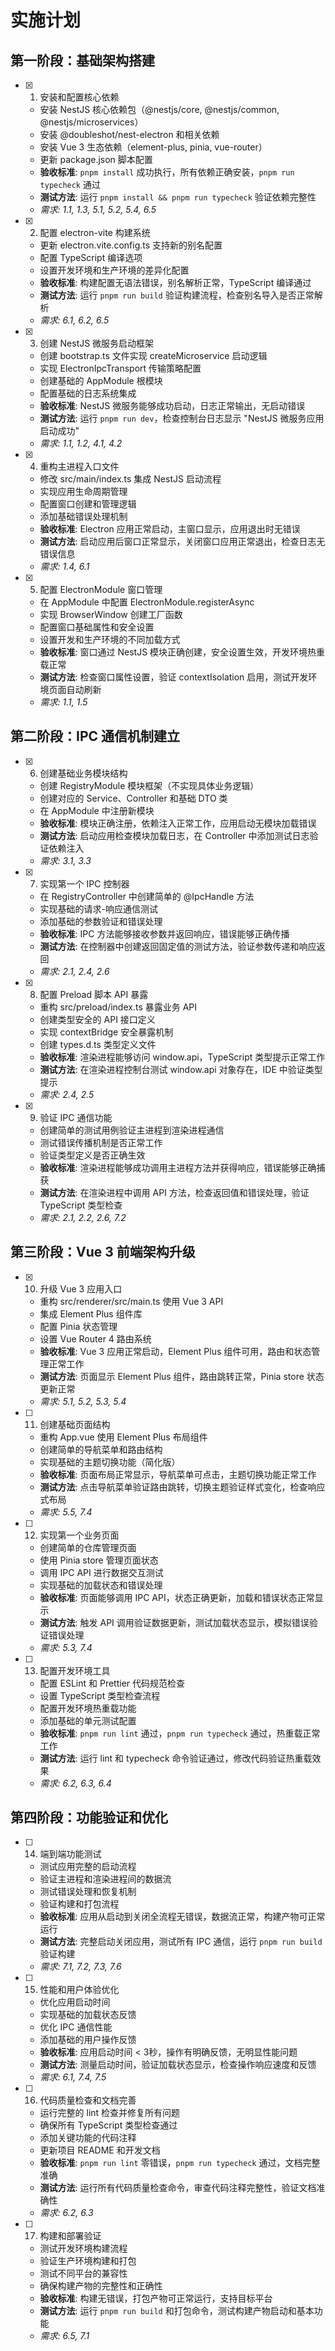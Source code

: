 # 实施计划

## 第一阶段：基础架构搭建

- [x] 1. 安装和配置核心依赖
  - 安装 NestJS 核心依赖包（@nestjs/core, @nestjs/common, @nestjs/microservices）
  - 安装 @doubleshot/nest-electron 和相关依赖
  - 安装 Vue 3 生态依赖（element-plus, pinia, vue-router）
  - 更新 package.json 脚本配置
  - **验收标准**: `pnpm install` 成功执行，所有依赖正确安装，`pnpm run typecheck` 通过
  - **测试方法**: 运行 `pnpm install && pnpm run typecheck` 验证依赖完整性
  - _需求: 1.1, 1.3, 5.1, 5.2, 5.4, 6.5_

- [x] 2. 配置 electron-vite 构建系统
  - 更新 electron.vite.config.ts 支持新的别名配置
  - 配置 TypeScript 编译选项
  - 设置开发环境和生产环境的差异化配置
  - **验收标准**: 构建配置无语法错误，别名解析正常，TypeScript 编译通过
  - **测试方法**: 运行 `pnpm run build` 验证构建流程，检查别名导入是否正常解析
  - _需求: 6.1, 6.2, 6.5_

- [x] 3. 创建 NestJS 微服务启动框架
  - 创建 bootstrap.ts 文件实现 createMicroservice 启动逻辑
  - 实现 ElectronIpcTransport 传输策略配置
  - 创建基础的 AppModule 根模块
  - 配置基础的日志系统集成
  - **验收标准**: NestJS 微服务能够成功启动，日志正常输出，无启动错误
  - **测试方法**: 运行 `pnpm run dev`，检查控制台日志显示 "NestJS 微服务应用启动成功"
  - _需求: 1.1, 1.2, 4.1, 4.2_

- [x] 4. 重构主进程入口文件
  - 修改 src/main/index.ts 集成 NestJS 启动流程
  - 实现应用生命周期管理
  - 配置窗口创建和管理逻辑
  - 添加基础错误处理机制
  - **验收标准**: Electron 应用正常启动，主窗口显示，应用退出时无错误
  - **测试方法**: 启动应用后窗口正常显示，关闭窗口应用正常退出，检查日志无错误信息
  - _需求: 1.4, 6.1_

- [x] 5. 配置 ElectronModule 窗口管理
  - 在 AppModule 中配置 ElectronModule.registerAsync
  - 实现 BrowserWindow 创建工厂函数
  - 配置窗口基础属性和安全设置
  - 设置开发和生产环境的不同加载方式
  - **验收标准**: 窗口通过 NestJS 模块正确创建，安全设置生效，开发环境热重载正常
  - **测试方法**: 检查窗口属性设置，验证 contextIsolation 启用，测试开发环境页面自动刷新
  - _需求: 1.1, 1.5_

## 第二阶段：IPC 通信机制建立

- [x] 6. 创建基础业务模块结构
  - 创建 RegistryModule 模块框架（不实现具体业务逻辑）
  - 创建对应的 Service、Controller 和基础 DTO 类
  - 在 AppModule 中注册新模块
  - **验收标准**: 模块正确注册，依赖注入正常工作，应用启动无模块加载错误
  - **测试方法**: 启动应用检查模块加载日志，在 Controller 中添加测试日志验证依赖注入
  - _需求: 3.1, 3.3_

- [x] 7. 实现第一个 IPC 控制器
  - 在 RegistryController 中创建简单的 @IpcHandle 方法
  - 实现基础的请求-响应通信测试
  - 添加基础的参数验证和错误处理
  - **验收标准**: IPC 方法能够接收参数并返回响应，错误能够正确传播
  - **测试方法**: 在控制器中创建返回固定值的测试方法，验证参数传递和响应返回
  - _需求: 2.1, 2.4, 2.6_

- [x] 8. 配置 Preload 脚本 API 暴露
  - 重构 src/preload/index.ts 暴露业务 API
  - 创建类型安全的 API 接口定义
  - 实现 contextBridge 安全暴露机制
  - 创建 types.d.ts 类型定义文件
  - **验收标准**: 渲染进程能够访问 window.api，TypeScript 类型提示正常工作
  - **测试方法**: 在渲染进程控制台测试 window.api 对象存在，IDE 中验证类型提示
  - _需求: 2.4, 2.5_

- [x] 9. 验证 IPC 通信功能
  - 创建简单的测试用例验证主进程到渲染进程通信
  - 测试错误传播机制是否正常工作
  - 验证类型定义是否正确生效
  - **验收标准**: 渲染进程能够成功调用主进程方法并获得响应，错误能够正确捕获
  - **测试方法**: 在渲染进程中调用 API 方法，检查返回值和错误处理，验证 TypeScript 类型检查
  - _需求: 2.1, 2.2, 2.6, 7.2_

## 第三阶段：Vue 3 前端架构升级

- [x] 10. 升级 Vue 3 应用入口
  - 重构 src/renderer/src/main.ts 使用 Vue 3 API
  - 集成 Element Plus 组件库
  - 配置 Pinia 状态管理
  - 设置 Vue Router 4 路由系统
  - **验收标准**: Vue 3 应用正常启动，Element Plus 组件可用，路由和状态管理正常工作
  - **测试方法**: 页面显示 Element Plus 组件，路由跳转正常，Pinia store 状态更新正常
  - _需求: 5.1, 5.2, 5.3, 5.4_

- [ ] 11. 创建基础页面结构
  - 重构 App.vue 使用 Element Plus 布局组件
  - 创建简单的导航菜单和路由结构
  - 实现基础的主题切换功能（简化版）
  - **验收标准**: 页面布局正常显示，导航菜单可点击，主题切换功能正常工作
  - **测试方法**: 点击导航菜单验证路由跳转，切换主题验证样式变化，检查响应式布局
  - _需求: 5.5, 7.4_

- [ ] 12. 实现第一个业务页面
  - 创建简单的仓库管理页面
  - 使用 Pinia store 管理页面状态
  - 调用 IPC API 进行数据交互测试
  - 实现基础的加载状态和错误处理
  - **验收标准**: 页面能够调用 IPC API，状态正确更新，加载和错误状态正常显示
  - **测试方法**: 触发 API 调用验证数据更新，测试加载状态显示，模拟错误验证错误处理
  - _需求: 5.3, 7.4_

- [ ] 13. 配置开发环境工具
  - 配置 ESLint 和 Prettier 代码规范检查
  - 设置 TypeScript 类型检查流程
  - 配置开发环境热重载功能
  - 添加基础的单元测试配置
  - **验收标准**: `pnpm run lint` 通过，`pnpm run typecheck` 通过，热重载正常工作
  - **测试方法**: 运行 lint 和 typecheck 命令验证通过，修改代码验证热重载效果
  - _需求: 6.2, 6.3, 6.4_

## 第四阶段：功能验证和优化

- [ ] 14. 端到端功能测试
  - 测试应用完整的启动流程
  - 验证主进程和渲染进程间的数据流
  - 测试错误处理和恢复机制
  - 验证构建和打包流程
  - **验收标准**: 应用从启动到关闭全流程无错误，数据流正常，构建产物可正常运行
  - **测试方法**: 完整启动关闭应用，测试所有 IPC 通信，运行 `pnpm run build` 验证构建
  - _需求: 7.1, 7.2, 7.3, 7.6_

- [ ] 15. 性能和用户体验优化
  - 优化应用启动时间
  - 实现基础的加载状态反馈
  - 优化 IPC 通信性能
  - 添加基础的用户操作反馈
  - **验收标准**: 应用启动时间 < 3秒，操作有明确反馈，无明显性能问题
  - **测试方法**: 测量启动时间，验证加载状态显示，检查操作响应速度和反馈
  - _需求: 6.1, 7.4, 7.5_

- [ ] 16. 代码质量检查和文档完善
  - 运行完整的 lint 检查并修复所有问题
  - 确保所有 TypeScript 类型检查通过
  - 添加关键功能的代码注释
  - 更新项目 README 和开发文档
  - **验收标准**: `pnpm run lint` 零错误，`pnpm run typecheck` 通过，文档完整准确
  - **测试方法**: 运行所有代码质量检查命令，审查代码注释完整性，验证文档准确性
  - _需求: 6.2, 6.3_

- [ ] 17. 构建和部署验证
  - 测试开发环境构建流程
  - 验证生产环境构建和打包
  - 测试不同平台的兼容性
  - 确保构建产物的完整性和正确性
  - **验收标准**: 构建无错误，打包产物可正常运行，支持目标平台
  - **测试方法**: 运行 `pnpm run build` 和打包命令，测试构建产物启动和基本功能
  - _需求: 6.5, 7.1_
